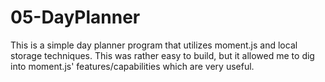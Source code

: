 # 05-DayPlanner
This is a simple day planner program that utilizes moment.js and local storage techniques.  This was rather easy to build, but it allowed me to dig into moment.js' features/capabilities which are very useful.    
